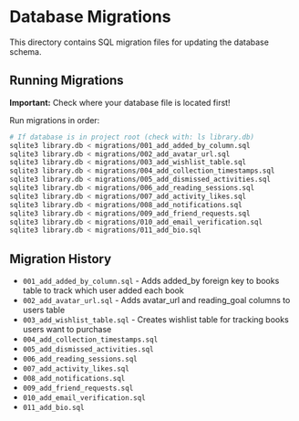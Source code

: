 # Database Migrations

This directory contains SQL migration files for updating the database schema.

## Running Migrations

**Important:** Check where your database file is located first!

Run migrations in order:

```bash
# If database is in project root (check with: ls library.db)
sqlite3 library.db < migrations/001_add_added_by_column.sql
sqlite3 library.db < migrations/002_add_avatar_url.sql
sqlite3 library.db < migrations/003_add_wishlist_table.sql
sqlite3 library.db < migrations/004_add_collection_timestamps.sql
sqlite3 library.db < migrations/005_add_dismissed_activities.sql
sqlite3 library.db < migrations/006_add_reading_sessions.sql     
sqlite3 library.db < migrations/007_add_activity_likes.sql   
sqlite3 library.db < migrations/008_add_notifications.sql  
sqlite3 library.db < migrations/009_add_friend_requests.sql 
sqlite3 library.db < migrations/010_add_email_verification.sql 
sqlite3 library.db < migrations/011_add_bio.sql   
```

## Migration History

- `001_add_added_by_column.sql` - Adds added_by foreign key to books table to track which user added each book
- `002_add_avatar_url.sql` - Adds avatar_url and reading_goal columns to users table
- `003_add_wishlist_table.sql` - Creates wishlist table for tracking books users want to purchase
- `004_add_collection_timestamps.sql`
- `005_add_dismissed_activities.sql`
- `006_add_reading_sessions.sql`     
- `007_add_activity_likes.sql`   
- `008_add_notifications.sql`  
- `009_add_friend_requests.sql` 
- `010_add_email_verification.sql` 
- `011_add_bio.sql`   
